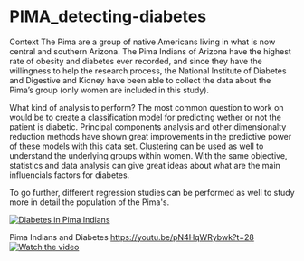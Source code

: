 # PIMA_detecting-diabetes
Context
The Pima are a group of native Americans living in what is now central and southern Arizona. The Pima Indians of Arizona have the highest rate of obesity and diabetes ever recorded, and since they have the willingness to help the research process, the National Institute of Diabetes and Digestive and Kidney have been able to collect the data about the Pima’s group (only women are included in this study).

What kind of analysis to perform?
The most common question to work on would be to create a classification model for predicting wether or not the patient is diabetic. Principal components analysis and other dimensionalty reduction methods have shown great improvements in the predictive power of these models with this data set. Clustering can be used as well to understand the underlying groups within women. With the same objective, statistics and data analysis can give great ideas about what are the main influencials factors for diabetes.

To go further, different regression studies can be performed as well to study more in detail the population of the Pima's.


[![Diabetes in Pima Indians](https://img.youtube.com/vi/pN4HqWRybwk?t=28/0.jpg)](https://www.youtube.com/watch?v=pN4HqWRybwk&t=183s)

Pima Indians and Diabetes
https://youtu.be/pN4HqWRybwk?t=28
[![Watch the video](https://img.youtube.com/vi/pN4HqWRybwk?t=28/maxresdefault.jpg)](https://youtu.be/pN4HqWRybwk&t=183s)
